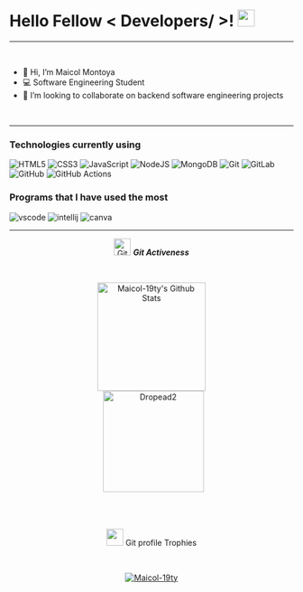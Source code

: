 <h1> Hello Fellow < Developers/ >! <img src = "https://raw.githubusercontent.com/MartinHeinz/MartinHeinz/master/wave.gif" width = 30px> </h1>
<p align='center'>
</p>

---
	
<br>	
	 
- 👋 Hi, I’m Maicol Montoya
- 💻 Software Engineering Student
- 👯 I’m looking to collaborate on backend software engineering projects   

<br>	

---

### Technologies currently using

<div>
  <img  alt="HTML5" src="https://img.shields.io/badge/html5-%23E34F26.svg?style=for-the-badge&logo=html5&logoColor=white"/>
  <img  alt="CSS3" src="https://img.shields.io/badge/css3-%231572B6.svg?style=for-the-badge&logo=css3&logoColor=white"/>
  <img  alt="JavaScript" src="https://img.shields.io/badge/javascript-%23323330.svg?style=for-the-badge&logo=javascript&logoColor=%23F7DF1E"/>
  
  <img  alt="NodeJS" src="https://img.shields.io/badge/node.js-%2343853D.svg?style=for-the-badge&logo=node-js&logoColor=white"/>
  <img  alt="MongoDB" src ="https://img.shields.io/badge/MongoDB-%234ea94b.svg?style=for-the-badge&logo=mongodb&logoColor=white"/>
  <img  alt="Git" src="https://img.shields.io/badge/-Git-%23F05032.svg?style=for-the-badge&logo=git&logoColor=%23ffffff"/>
  <img  alt="GitLab" src="https://img.shields.io/badge/-GitLab-FCA121.svg?style=for-the-badge&logo=gitlab"/>
  <img  alt="GitHub" src="https://img.shields.io/badge/-GitHub-181717.svg?style=for-the-badge&logo=github"/>
  <img  alt="GitHub Actions" src="https://img.shields.io/badge/-Github%20Actions-2088FF.svg?style=for-the-badge&logo=github-actions&logoColor=ffffff"/>
</div>

### Programs that I have used the most

<div>
  <img  alt="vscode" src="https://img.shields.io/badge/Visual_Studio_Code-0078D4?style=for-the-badge&logo=visual%20studio%20code&logoColor=white"/> 
  <img  alt="intellij" src="https://img.shields.io/badge/IntelliJ_IDEA-000000.svg?style=for-the-badge&logo=intellij-idea&logoColor=white"/> 
  <img  alt="canva" src="https://img.shields.io/badge/Canva-%2300C4CC.svg?&style=for-the-badge&logo=Canva&logoColor=white"/>
</div>

---


<p align="center">
 <img src="https://media.giphy.com/media/W5eoZHPpUx9sapR0eu/giphy.gif" width="30" alt="Git"/>&nbsp;<i><b>Git Activeness</b></i>
</p>
  
<br/>
  <p align="center">
    <a href="https://github.com/anuraghazra/github-readme-stats"><img alt="Maicol-19ty's Github Stats" src="https://github-readme-stats.vercel.app/api?username=Maicol-19ty&show_icons=true&count_private=true&theme=algolia" height="192px"/></a>
<br/>
  &nbsp;
	<img src="https://github-readme-stats.vercel.app/api/top-langs?username=Maicol-19ty&show_icons=true&locale=en&layout=compact&theme=algolia" alt="Dropead2" height="179px"/>
  <br/>
  </p>  


<br><br>

<p align="center">
 <img src="https://media.giphy.com/media/QaMcXSekUWx7aogAUr/giphy.gif" width="30" />&nbsp;Git profile Trophies
</p>
<br>

<p align="center">
 <a href="https://github.com/ryo-ma/github-profile-trophy">
  <img src="https://github-profile-trophy.vercel.app/?username=Maicol-19ty&layout=compact&theme=algolia" alt="Maicol-19ty" />
 </a>
</p>
